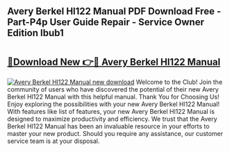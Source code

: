 ## Avery Berkel Hl122 Manual PDF Download Free - Part-P4p User Guide Repair - Service Owner Edition Ibub1

# <h2><a href="http://cf25941.oget.top/?id=Avery+Berkel+Hl122+Manual">🔗Download New 👉🔴 Avery Berkel Hl122 Manual</a></h2>

[![Avery Berkel Hl122 Manual new download](https://i.imgur.com/5g1atiW.png)](http://cf25941.oget.top/?id=Avery+Berkel+Hl122+Manual)
Welcome to the Club! Join the community of users who have discovered the potential of their new Avery Berkel Hl122 Manual with this helpful manual. Thank You for Choosing Us! Enjoy exploring the possibilities with your new Avery Berkel Hl122 Manual! With features like list of features, your new Avery Berkel Hl122 Manual is designed to maximize productivity and efficiency. We trust that the Avery Berkel Hl122 Manual has been an invaluable resource in your efforts to master your new product. Should you require any assistance, our customer service team is at your disposal.
